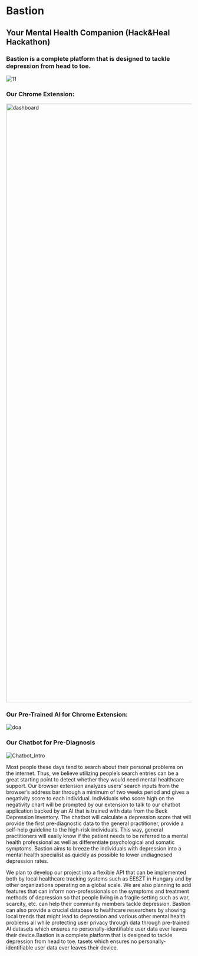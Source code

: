 # Bastion
## Your Mental Health Companion (Hack&Heal Hackathon)

### Bastion is a complete platform that is designed to tackle depression from head to toe. 

![11](https://user-images.githubusercontent.com/63854390/160264463-40bccf02-bc75-4d94-aff6-0cd0d88b617f.jpg)

### Our Chrome Extension:

<img width="1624" alt="dashboard" src="https://user-images.githubusercontent.com/63854390/160264488-7473074a-3a25-457e-9b14-1ac74e6a3a8f.png">

### Our Pre-Trained AI for Chrome Extension:

![doa](https://user-images.githubusercontent.com/63854390/160264448-8ec68ae6-af7f-4561-a9e6-40a623c17b75.png)

### Our Chatbot for Pre-Diagnosis

![Chatbot_Intro](https://user-images.githubusercontent.com/63854390/160264533-a3bc4500-bce2-46f6-ad01-ac6378e9b28d.jpg)


Most people these days tend to search about their personal problems on the internet. Thus, we believe utilizing people’s search entries can be a great starting point to detect whether they would need mental healthcare support. Our browser extension analyzes users’ search inputs from the browser’s address bar through a minimum of two weeks period and gives a negativity score to each individual. Individuals who score high on the negativity chart will be prompted by our extension to talk to our chatbot application backed by an AI that is trained with data from the Beck Depression Inventory. The chatbot will calculate a depression score that will provide the first pre-diagnostic data to the general practitioner, provide a self-help guideline to the high-risk individuals. This way, general practitioners will easily know if the patient needs to be referred to a mental health professional as well as differentiate psychological and somatic symptoms. Bastion aims to breeze the individuals with depression into a mental health specialist as quickly as possible to lower undiagnosed depression rates. 



We plan to develop our project into a flexible API that can be implemented both by local healthcare tracking systems such as EESZT in Hungary and by other organizations operating on a global scale. We are also planning to add features that can inform non-professionals on the symptoms and treatment methods of depression so that people living in a fragile setting such as war, scarcity, etc. can help their community members tackle depression. Bastion can also provide a crucial database to healthcare researchers by showing local trends that might lead to depression and various other mental health problems all while protecting user privacy through data through pre-trained AI datasets which ensures no personally-identifiable user data ever leaves their device.Bastion is a complete platform that is designed to tackle depression from head to toe. 
tasets which ensures no personally-identifiable user data ever leaves their device.
